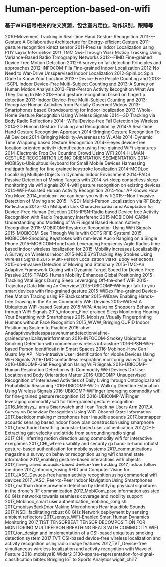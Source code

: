 # Human-perception-based-on-wifi

### 基于WiFi信号相关的论文资源，包含室内定位，动作识别，跟踪等

2010-Movement Tracking in Real-time Hand Gesture Recognition 
2011-E-Gesture A Collaborative Architecture for Energy-efficient Gesture
2011-gesture recognition kinect sensor
2011-Precise Indoor Localization using PHY Layer Information
2011-TMC-See-Through Walls Motion Tracking Using Variance-Based Radio Tomography Networks
2012--FIMD Fine-grained Device-free Motion Detection
2012-A survey on fall detection Principles and approaches
2012-INFOCOM-Fila Fine-grained Indoor Localization
2012-No Need to War-Drive Unsupervised Indoor Localization
2012-SpinLoc Spin Once to Know Your Location
2013--Device-Free People Counting and
2013--SCPL Indoor Device-Free Multi-Subject Counting and
2013-A Survey on Human Motion Analysis
2013-First-Person Activity Recognition What Are They Doing to Me
2013-Hand gesture recognition based on fingertip detection
2013-Indoor Device-Free Multi-Subject Counting and
2013-Recognize Human Activities from Partially Observed Videos
2013-Smartphones based Crowdsourcing for Indoor localization
2013-Whole-Home Gesture Recognition Using Wireless Signals
2014--3D Tracking via Body Radio Reﬂections
2014--WiFallDevice-free Fall Detection by Wireless
2014-2D Human Gesture Tracking and Recognition by
2014-A Real-time Hand Gesture Recognition Approach 
2014-Bringing Gesture Recognition To All Devices
2014-Bringing Mobility-Awareness to WLANs
2014-Dynamic Time Wrapping based Gesture Recognition
2014-E-eyes device-free location-oriented activity identification using fine-grained WiFi signatures
2014-Electronic Frog Eye Counting Crowd Using WiFi
2014-HUMAN GESTURE RECOGNITION USING ORIENTATION SEGMENTATION
2014-MOBISys-Ubiquitous Keyboard for Small Mobile Devices Harnessing multipath fading for ﬁne-grained keystroke localization
2014-MODLoc Localizing Multiple Objects in Dynamic Indoor Environment
2014-PADS Passive Detection of Moving Targets with
2014-wi-sleep contactless sleep  monitoring via wifi signals
2014-wifi gesture recognition on existing devices
2014-WiFi-Assisted Human Activity Recognition
2014-Your AP Knows How You Move
2014_mobicom-we can hear you with wifi
2015--Non-Invasive Detection of Moving and
2015--NSDI-Multi-Person Localization via RF Body Reﬂections
2015--On Multipath Link Characterization and Adaptation for Device-Free Human Detection
2015-IPSN-Radio based Device free Activity Recognition with Radio Frequency Interferenc 
2015-MOBICOM-CARM-Understanding and Modeling of WiFi Signal Based Human Activity Recognition
2015-MOBICOM-Keystroke Recognition Using WiFi Signals
2015-MOBICOM-See Through Walls with COTS RFID System!
2015-MOBICOM-Snooping Keystrokes with mm-level Audio Ranging on a Single Phone
2015-MOBICOM-ToneTrack Leveraging Frequency-Agile Radios time based indoor wireless localization for
2015-Mobility Increases Localizability A Survey on Wireless Indoor
2015-MOBISYSTracking Key Strokes Using Wireless Signals
2015-Multi-Person Localization via RF Body Reflections
2015-on-invasive Detection of Moving and Stationary
2015-TMC-An Adaptive Framework Coping with Dynamic Target Speed for Device-Free Passive
2015-TPADS-Human Mobility Enhances Global Positioning
2015-Tracking Vital Signs During Sleep Leveraging Off-the-shelf WiFi
2015-Trajectory Data Mining An Overview
2015-UBICOMP-WiFinger talk to you smart devices with  fine-grained gesture
2015-WiDeo Fine-grained Device-free Motion Tracing using RF Backscatter
2015-WiDraw Enabling Hands-free Drawing in the Air on Commodity WiFi Devices
2015-WiGest A Ubiquitous WiFi-based Gesture
2015-WPA-Analyzing Shopper’s Behavior through WiFi Signals
2015_infocom_Fine-grained Sleep Monitoring Hearing Your Breathing with Smartphones
2015_Mobisys_Visually Fingerprinting Humans without Face Recognition
2015_WWW_Bringing CUPID Indoor Positioning System to Practice
2016-ahw-Anadaptivewirelesspassivehumandetectionviafine-grainedphysicallayerinformation
2016-INFOCOM-Smokey Ubiquitous Smoking Detection with commence wireless infracsture
2016-IPSN-WiFi-based Person Identificati n in Smart Spaces
2016-Mobihoc-How Can I Guard My AP_ Non-intrusive User Identification for Mobile Devices Using WiFi Signals
2016-TMC-contactless respiration monitoring via wifi signal
2016-UBICOMP-Gait Recognition Using WiFi Signals
2016-UBICOMP-Human Respiration Detection with Commodity WiFi Devices Do User Location and Body Orientation Matter
2016-UBICOMP-Unsupervised Recognition of Interleaved Activities of Daily Living through Ontological and Probabilistic Reasoning
2016-UBICOMP-WiDir Walking Direction Estimation Using Wireless Signals
2016-UBICOMP-WiFinger leveraging commodity wifi for fine-grained gesture recognition (2)
2016-UBICOMP-WiFinger leveraging commodity wifi for fine-grained gesture recognition
2016_Mobisys_I am a Smartwatch and I can Track my Users Arm
2017_A Survey on Behaviour Recognition Using WiFi Channel State Information
2017_backdoor making microphones hear inaudible sounds
2017_batmapper acoustic sensing based indoor floow plan construction using smarphone
2017_breathprint breathing acoustic-based user authentication
2017_CHI-Extracting gait velocity and stride from surrounding radio signal
2017_CHI_inferring motion direction using commodity wifi for interactive exergames
2017_CHI_where usability and security go hand-in-hand robutst gesture-based authentication for mobile systems
2017_communications magazine_a survey on behavior recognition using wifi channel state information
2017_enabling gesture-based interactions with objects
2017_fine-grained acoustic-based device-free tracking
2017_indoor follow me done
2017_infocom_Fusing RFID and Computer Vision for
2017_JASC_Devuce-free human activity recognition using commerical wifi devices
2017_JASC_Peer-to-Peer Indoor Navigation Using Smartphones
2017_matthan drone presence detection by identifying physical signatures in the drone's RF communication
2017_MobiCom_pose information assisted 60 GHz networks towards seamless coverage and mobility support
2017_Mobihoc_smart user authentication_mobihoc_cong shi 
2017_mobisysBackDoor Making Microphones Hear Inaudible Sounds
2017_NSDI_facilitating robust 60 GHz Network deployment by sensing ambient reflectors
2017_sensys_WiFi-Enabled Smart Human Dynamics Monitoring
2017_TIST_TENSORBEAT TENSOR DECOMPOSITION FOR MONITORING MULTIPERSON BREATHING BEATS WITH COMMODITY WIFI
2017_ton_design and implementation of a CSI-based ubiquitous smoking detection system
2017_TVT_CSI-based device-free wireless localization and activity recognition using radio image features
2017_TVT_Device-free simultaneous wireless localization and activity recognition with Wavelet Feature
2018_mobisys18-Widar2
3130-sparse-representation-for-signal-classification
bibtex
Bringing IoT to Sports Analytics
wigait_chi17